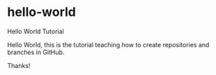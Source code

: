# hello-world
Hello World Tutorial

Hello World, this is the tutorial teaching how to create repositories and branches in GitHub.

Thanks!
